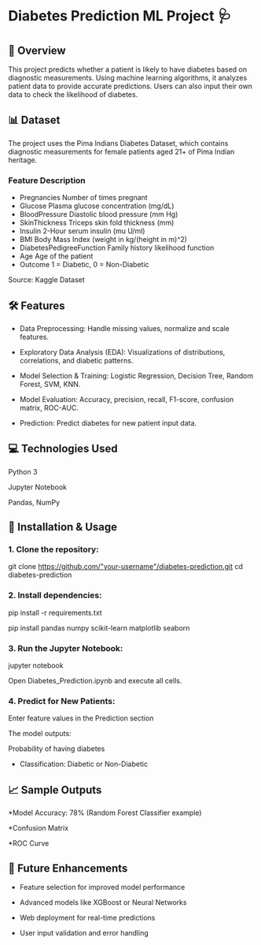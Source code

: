# Diabetes Prediction ML Project 🩺

## 📌 Overview

This project predicts whether a patient is likely to have diabetes based on diagnostic measurements. Using machine learning algorithms, it analyzes patient data to provide accurate predictions. Users can also input their own data to check the likelihood of diabetes.

## 📊 Dataset

The project uses the Pima Indians Diabetes Dataset, which contains diagnostic measurements for female patients aged 21+ of Pima Indian heritage.

### Feature	Description
* Pregnancies	Number of times pregnant
* Glucose	Plasma glucose concentration (mg/dL)
* BloodPressure	Diastolic blood pressure (mm Hg)
* SkinThickness	Triceps skin fold thickness (mm)
* Insulin	2-Hour serum insulin (mu U/ml)
* BMI	Body Mass Index (weight in kg/(height in m)^2)
* DiabetesPedigreeFunction	Family history likelihood function
* Age	Age of the patient
* Outcome	1 = Diabetic, 0 = Non-Diabetic

Source: Kaggle Dataset

## 🛠 Features

* Data Preprocessing: Handle missing values, normalize and scale features.

* Exploratory Data Analysis (EDA): Visualizations of distributions, correlations, and diabetic patterns.

* Model Selection & Training: Logistic Regression, Decision Tree, Random Forest, SVM, KNN.

* Model Evaluation: Accuracy, precision, recall, F1-score, confusion matrix, ROC-AUC.

* Prediction: Predict diabetes for new patient input data.

## 💻 Technologies Used

Python 3

Jupyter Notebook

Pandas, NumPy

## 🚀 Installation & Usage
### 1. Clone the repository:
git clone https://github.com/"your-username"/diabetes-prediction.git
cd diabetes-prediction

### 2. Install dependencies:
pip install -r requirements.txt

pip install pandas numpy scikit-learn matplotlib seaborn

### 3. Run the Jupyter Notebook:
jupyter notebook

Open Diabetes_Prediction.ipynb and execute all cells.

### 4. Predict for New Patients:

Enter feature values in the Prediction section

The model outputs:

Probability of having diabetes

* Classification: Diabetic or Non-Diabetic


## 📈 Sample Outputs

*Model Accuracy: 78% (Random Forest Classifier example)

*Confusion Matrix

*ROC Curve


## 📝 Future Enhancements

* Feature selection for improved model performance

* Advanced models like XGBoost or Neural Networks

* Web deployment for real-time predictions

* User input validation and error handling
